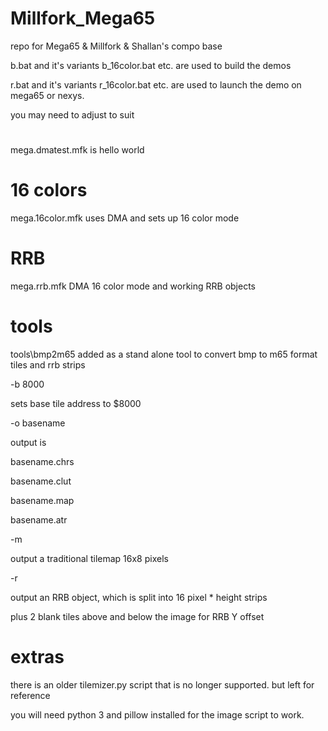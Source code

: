 # Millfork_Mega65
repo for Mega65 &amp; Millfork &amp; Shallan's compo base


b.bat and it's variants b_16color.bat etc. are used to build the demos

r.bat and it's variants r_16color.bat etc. are used to launch the demo on mega65 or nexys.

you may need to adjust to suit

#

mega.dmatest.mfk is hello world 

# 16 colors


mega.16color.mfk uses DMA and sets up 16 color mode 

# RRB 

mega.rrb.mfk DMA 16 color mode and working RRB objects


# tools

tools\bmp2m65 added as a stand alone tool to convert bmp to m65 format tiles and rrb strips

-b 8000 

sets base tile address to $8000 


-o basename 

output is 

basename.chrs 

basename.clut 

basename.map 

basename.atr


-m 

output a traditional tilemap 16x8 pixels 

-r 

output an RRB object, which is split into 16 pixel * height strips


plus 2 blank tiles above and below the image for RRB Y offset 

# extras

there is an older tilemizer.py script that is no longer supported. but left for reference

you will need python 3 and pillow installed for the image script to work. 









